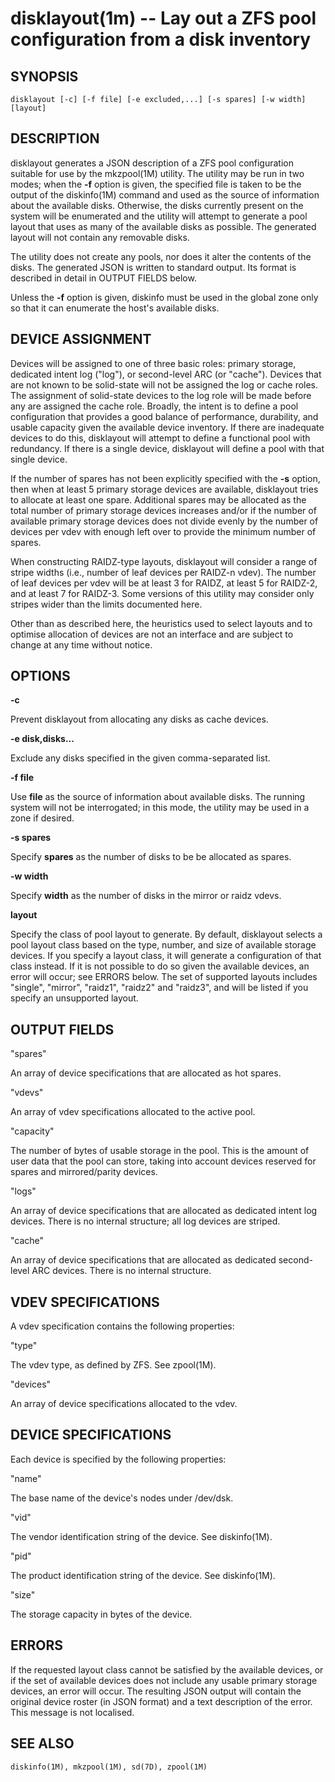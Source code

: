 # disklayout(1m) -- Lay out a ZFS pool configuration from a disk inventory

## SYNOPSIS

    disklayout [-c] [-f file] [-e excluded,...] [-s spares] [-w width] [layout]


## DESCRIPTION

disklayout generates a JSON description of a ZFS pool configuration
suitable for use by the mkzpool(1M) utility.  The utility may be run in
two modes; when the **-f** option is given, the specified file is taken
to be the output of the diskinfo(1M) command and used as the source of
information about the available disks.  Otherwise, the disks currently
present on the system will be enumerated and the utility will attempt to
generate a pool layout that uses as many of the available disks as
possible.  The generated layout will not contain any removable disks.

The utility does not create any pools, nor does it alter the contents of
the disks.  The generated JSON is written to standard output.  Its
format is described in detail in OUTPUT FIELDS below.

Unless the **-f** option is given, diskinfo must be used in the global
zone only so that it can enumerate the host's available disks.

## DEVICE ASSIGNMENT

Devices will be assigned to one of three basic roles: primary storage,
dedicated intent log ("log"), or second-level ARC (or "cache").  Devices
that are not known to be solid-state will not be assigned the log or
cache roles.  The assignment of solid-state devices to the log role will
be made before any are assigned the cache role.  Broadly, the intent is
to define a pool configuration that provides a good balance of
performance, durability, and usable capacity given the available device
inventory.  If there are inadequate devices to do this, disklayout will
attempt to define a functional pool with redundancy.  If there is a
single device, disklayout will define a pool with that single device.

If the number of spares has not been explicitly specified with the **-s**
option, then when at least 5 primary storage devices are available,
disklayout tries to allocate at least one spare. Additional spares may be
allocated as the total number of primary storage devices increases and/or
if the number of available primary storage devices does not divide evenly
by the number of devices per vdev with enough left over to provide the minimum
number of spares.

When constructing RAIDZ-type layouts, disklayout will consider a range
of stripe widths (i.e., number of leaf devices per RAIDZ-n vdev).  The
number of leaf devices per vdev will be at least 3 for RAIDZ, at least 5
for RAIDZ-2, and at least 7 for RAIDZ-3.  Some versions of this utility
may consider only stripes wider than the limits documented here.

Other than as described here, the heuristics used to select layouts and
to optimise allocation of devices are not an interface and are subject
to change at any time without notice.

## OPTIONS

**-c**

Prevent disklayout from allocating any disks as cache devices.

**-e disk,disks...**

Exclude any disks specified in the given comma-separated list.

**-f file**

Use **file** as the source of information about available disks.  The
running system will not be interrogated; in this mode, the utility may
be used in a zone if desired.

**-s spares**

Specify **spares** as the number of disks to be be allocated as spares.

**-w width**

Specify **width** as the number of disks in the mirror or raidz vdevs.

**layout**

Specify the class of pool layout to generate.  By default, disklayout
selects a pool layout class based on the type, number, and size of
available storage devices.  If you specify a layout class, it will
generate a configuration of that class instead.  If it is not possible
to do so given the available devices, an error will occur; see ERRORS
below.  The set of supported layouts includes "single", "mirror", "raidz1",
"raidz2" and "raidz3", and will be listed if you specify an unsupported
layout.


## OUTPUT FIELDS


  "spares"

An array of device specifications that are allocated as hot spares.

  "vdevs"

An array of vdev specifications allocated to the active pool.

  "capacity"

The number of bytes of usable storage in the pool.  This is the amount
of user data that the pool can store, taking into account devices
reserved for spares and mirrored/parity devices.

  "logs"

An array of device specifications that are allocated as dedicated intent
log devices.  There is no internal structure; all log devices are
striped.

  "cache"

An array of device specifications that are allocated as dedicated
second-level ARC devices.  There is no internal structure.

## VDEV SPECIFICATIONS

A vdev specification contains the following properties:

  "type"

The vdev type, as defined by ZFS.  See zpool(1M).

  "devices"

An array of device specifications allocated to the vdev.

## DEVICE SPECIFICATIONS

Each device is specified by the following properties:

  "name"

The base name of the device's nodes under /dev/dsk.

  "vid"

The vendor identification string of the device.  See diskinfo(1M).

  "pid"

The product identification string of the device.  See diskinfo(1M).

  "size"

The storage capacity in bytes of the device.

## ERRORS

If the requested layout class cannot be satisfied by the available
devices, or if the set of available devices does not include any usable
primary storage devices, an error will occur.  The resulting JSON output
will contain the original device roster (in JSON format) and a text
description of the error.  This message is not localised.

## SEE ALSO

	diskinfo(1M), mkzpool(1M), sd(7D), zpool(1M)
